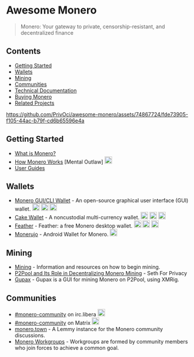 # Awesome Monero

> Monero: Your gateway to private, censorship-resistant, and decentralized finance

## Contents
- [Getting Started](#getting-started)
- [Wallets](#wallets)
- [Mining](#mining)
- [Communities](#communities)
- [Technical Documentation](#technical-documentation)
- [Buying Monero](#buying-monero)
- [Related Projects](#related-projects)

https://github.com/PrivOci/awesome-monero/assets/74867724/fde73905-f105-44ac-b79f-cd6b65596e4a

## Getting Started
* [What is Monero?](https://web.getmonero.org/get-started/what-is-monero)
* [How Monero Works](https://www.youtube.com/watch?v=QrHsFZBab4U) [Mental Outlaw] <img src="https://github.com/PrivOci/awesome-monero/assets/74867724/001a4371-de75-4565-bc0f-a21270af609a" width="20" height="20">
* [User Guides](https://web.getmonero.org/resources/user-guides/)

## Wallets
* [Monero GUI/CLI Wallet](https://www.getmonero.org/downloads/) - An open-source graphical user interface (GUI) wallet.
  <img src="https://github.com/PrivOci/awesome-monero/assets/74867724/ca53c381-6a4a-450c-b2f5-5223fa3ad19e" width="20" height="20">
  <img src="https://github.com/PrivOci/awesome-monero/assets/74867724/88f937e1-eb4d-4703-b3f9-ff3b0fa55a75" width="20" height="20">
  <img src="https://github.com/PrivOci/awesome-monero/assets/74867724/5491fb42-15eb-4ea5-8194-35a69bdd2c18" width="20" height="20">
* [Cake Wallet](https://cakewallet.com/) - A noncustodial multi-currency wallet.
  <img src="https://github.com/PrivOci/awesome-monero/assets/74867724/88f937e1-eb4d-4703-b3f9-ff3b0fa55a75" width="20" height="20">
  <img src="https://github.com/PrivOci/awesome-monero/assets/74867724/5491fb42-15eb-4ea5-8194-35a69bdd2c18" width="20" height="20">
  <img src="https://github.com/PrivOci/awesome-monero/assets/74867724/bab4375e-e6e2-49da-b544-fdc1385f0bec" width="20" height="20">
* [Feather](https://featherwallet.org) - Feather: a free Monero desktop wallet.
  <img src="https://github.com/PrivOci/awesome-monero/assets/74867724/ca53c381-6a4a-450c-b2f5-5223fa3ad19e" width="20" height="20">
  <img src="https://github.com/PrivOci/awesome-monero/assets/74867724/88f937e1-eb4d-4703-b3f9-ff3b0fa55a75" width="20" height="20">
  <img src="https://github.com/PrivOci/awesome-monero/assets/74867724/5491fb42-15eb-4ea5-8194-35a69bdd2c18" width="20" height="20">
* [Monerujo](https://www.monerujo.io/) - Android Wallet for Monero.
  <img src="https://github.com/PrivOci/awesome-monero/assets/74867724/bab4375e-e6e2-49da-b544-fdc1385f0bec" width="20" height="20">

 
## Mining
* [Mining](https://web.getmonero.org/get-started/mining/) - Information and resources on how to begin mining.
* [P2Pool and Its Role in Decentralizing Monero Mining](https://localmonero.co/knowledge/p2pool-decentralizing-monero-mining?language=en) - Seth For Privacy
* [Gupax](https://github.com/hinto-janai/gupax) - Gupax is a GUI for mining Monero on P2Pool, using XMRig.

## Communities
* [#monero-community](irc://irc.libera.chat/#monero-community) on irc.libera
  <img src="https://github.com/PrivOci/awesome-monero/assets/74867724/37d0a19e-29d4-42c2-ad79-b6a0df601966" width="20" height="20">
* [#monero-community](https://matrix.to/#/#monero-community:monero.social?via=matrix.org&via=monero.social) on Matrix
  <img src="https://github.com/PrivOci/awesome-monero/assets/74867724/a7a5dae1-ad96-487e-a338-cc3747d20d58)" width="20" height="20">
* [monero.town](https://monero.town/) - A Lemmy instance for the Monero community discussions.
* [Monero Workgroups](https://www.getmonero.org/community/workgroups/) - Workgroups are formed by community members who join forces to achieve a common goal. 


